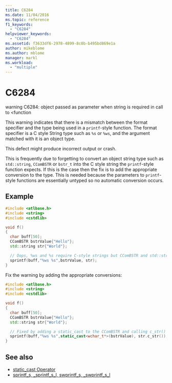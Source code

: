 ```yaml
---
title: C6284
ms.date: 11/04/2016
ms.topic: reference
f1_keywords:
  - "C6284"
helpviewer_keywords:
  - "C6284"
ms.assetid: f3633df6-2978-4899-8c0b-b495bd869e1a
author: mikeblome
ms.author: mblome
manager: markl
ms.workload:
  - "multiple"
---
```

# C6284
warning C6284: object passed as parameter when string is required in call to \<function

 This warning indicates that there is a mismatch between the format specifier and the type being used in a `printf`-style function.  The format specifier is a C style String type such as `%s` or `%ws`, and the argument matched with it is an object type.

 This defect might produce incorrect output or crash.

 This is frequently due to forgetting to convert an object string type such as `std::string`, `CComBSTR` or `bstr_t` into the C style string the `printf`-style function expects.  If this is the case then the fix is to add the appropriate conversion to the type.  This is needed because the parameters to `printf`-style functions are essentially untyped so no automatic conversion occurs.

## Example

```cpp
#include <atlbase.h>
#include <string>
#include <cstdlib>

void f()
{
  char buff[50];
  CComBSTR bstrValue{"Hello"};
  std::string str{"World"};

  // Oops, %ws and %s require C-style strings but CComBSTR and std::strings are being passed instead
  sprintf(buff,"%ws %s",bstrValue, str);
}
```
Fix the warning by adding the appropriate conversions:
```cpp
#include <atlbase.h>
#include <string>
#include <cstdlib>

void f()
{
  char buff[50];
  CComBSTR bstrValue{"Hello"};
  std::string str{"World"};

  // Fixed by adding a static_cast to the CComBSTR and calling c_str() on the std::string
  sprintf(buff,"%ws %s",static_cast<wchar_t*>(bstrValue), str.c_str());
}
```

## See also

- [static_cast Operator](/cpp/cpp/static-cast-operator)
- [sprintf_s, _sprintf_s_l, swprintf_s, _swprintf_s_l](/cpp/c-runtime-library/reference/sprintf-s-sprintf-s-l-swprintf-s-swprintf-s-l)
